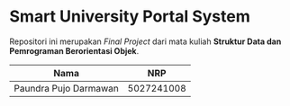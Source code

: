 # Smart University Portal System

Repositori ini merupakan _Final Project_ dari mata kuliah **Struktur Data dan Pemrograman Berorientasi Objek**.

| Nama                  | NRP        |
| --------------------- | ---------- |
| Paundra Pujo Darmawan | 5027241008 |
